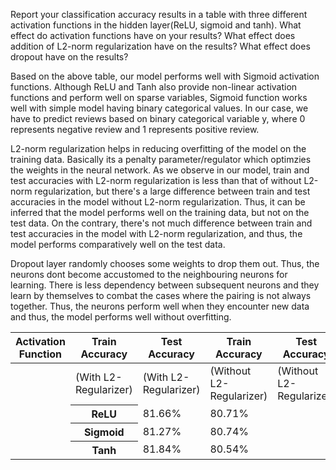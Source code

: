 Report your classification accuracy results in a table with three different activation functions in the hidden layer(ReLU, sigmoid and tanh). What effect do activation functions have on your results? What effect does addition of L2-norm regularization have on the results? What effect does dropout have on the results?

Based on the above table, our model performs well with Sigmoid activation functions. Although ReLU and Tanh also provide non-linear activation functions and perform well on sparse variables, Sigmoid function works well with simple model having binary categorical values. In our case, we have to predict reviews based on binary categorical variable y, where 0 represents negative review and 1 represents positive review. 

L2-norm regularization helps in reducing overfitting of the model on the training data. Basically its a penalty parameter/regulator which optimzies the weights in the neural network. As we observe in our model, train and test accuracies with L2-norm regularization is less than that of without L2-norm regularization, but there's a large difference between train and test accuracies in the model without L2-norm regularization. Thus, it can be inferred that the model performs well on the training data, but not on the test data. On the contrary, there's not much difference between train and test accuracies in the model with L2-norm regularization, and thus, the model performs comparatively well on the test data.  

Dropout layer randomly chooses some weights to drop them out. Thus, the neurons dont become accustomed to the neighbouring neurons for learning. There is less dependency between subsequent neurons and they learn by themselves to combat the cases where the pairing is not always together. Thus, the neurons perform well when they encounter new data and thus, the model performs well without overfitting.


<table>
<thead><tr><th>Activation Function</th><th>Train Accuracy</th><th>Test Accuracy</th><th>Train Accuracy</th><th>Test Accuracy</th></tr></thead><tbody>
 <tr><td>&nbsp;</td><td>(With L2-Regularizer)</td><td>(With L2-Regularizer)</td><td>(Without L2-Regularizer)</td><td>(Without L2-Regularizer)</td></tr>
 <tr><td><th>ReLU</th></td><td>81.66%</td><td>80.71%</td><td>&nbsp;</td><td>&nbsp;</td></tr>
 <tr><td><th>Sigmoid</th></td><td>81.27%</td><td>80.74%</td><td>&nbsp;</td><td>&nbsp;</td></tr>
 <tr><td><th>Tanh</th></td><td>81.84%</td><td>80.54%</td><td>&nbsp;</td><td></td></tr>
</tbody></table>
